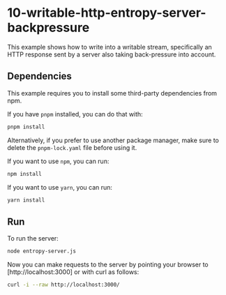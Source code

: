 # 10-writable-http-entropy-server-backpressure

This example shows how to write into a writable stream, specifically an HTTP
response sent by a server also taking back-pressure into account.

## Dependencies

This example requires you to install some third-party dependencies from npm.

If you have `pnpm` installed, you can do that with:

```bash
pnpm install
```

Alternatively, if you prefer to use another package manager, make sure to delete
the `pnpm-lock.yaml` file before using it.

If you want to use `npm`, you can run:

```bash
npm install
```

If you want to use `yarn`, you can run:

```bash
yarn install
```

## Run

To run the server:

```bash
node entropy-server.js
```

Now you can make requests to the server by pointing your browser to
[http://localhost:3000] or with curl as follows:

```bash
curl -i --raw http://localhost:3000/
```
